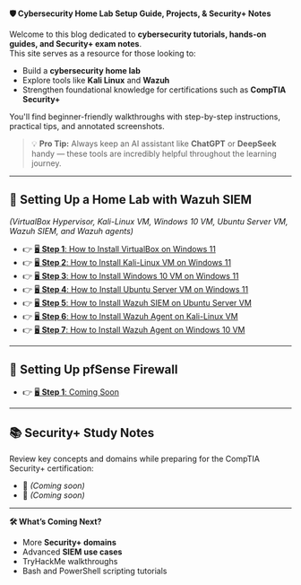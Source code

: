 ﻿**🛡️ Cybersecurity Home Lab Setup Guide, Projects, & Security+ Notes**

Welcome to this blog dedicated to **cybersecurity tutorials, hands-on guides, and Security+ exam notes**.  
This site serves as a resource for those looking to:

- Build a **cybersecurity home lab**
- Explore tools like **Kali Linux** and **Wazuh**
- Strengthen foundational knowledge for certifications such as **CompTIA Security+**

You'll find beginner-friendly walkthroughs with step-by-step instructions, practical tips, and annotated screenshots.

> 💡 **Pro Tip:** Always keep an AI assistant like **ChatGPT** or **DeepSeek** handy — these tools are incredibly helpful throughout the learning journey.

---

## 📘 Setting Up a Home Lab with Wazuh SIEM  
*(VirtualBox Hypervisor, Kali-Linux VM, Windows 10 VM, Ubuntu Server VM, Wazuh SIEM, and Wazuh agents)*

- 👉 [🖥️ **Step 1**: How to Install VirtualBox on Windows 11](/topic-pages/11VBox_page.md)
- 👉 [🖥️ **Step 2**: How to Install Kali-Linux VM on Windows 11](/topic-pages/12KaliVM_page.md)
- 👉 [🖥️ **Step 3**: How to Install Windows 10 VM on Windows 11](/topic-pages/13WinVM_page.md)
- 👉 [🖥️ **Step 4**: How to Install Ubuntu Server VM on Windows 11](/topic-pages/14UbuntuServer_page.md)
- 👉 [🖥️ **Step 5**: How to Install Wazuh SIEM on Ubuntu Server VM](/topic-pages/15Wazuh_page.md)
- 👉 [🖥️ **Step 6**: How to Install Wazuh Agent on Kali-Linux VM](/topic-pages/16KaliAgent_page.md)
- 👉 [🖥️ **Step 7**: How to Install Wazuh Agent on Windows 10 VM](/topic-pages/17WinAgent_page.md)

---

## 📘 Setting Up pfSense Firewall

- 👉 [🖥️ **Step 1**: Coming Soon]()

---

## 📚 Security+ Study Notes

Review key concepts and domains while preparing for the CompTIA Security+ certification:

- 📘 *(Coming soon)*
- 📘 *(Coming soon)*

---

**🛠️ What’s Coming Next?**

- More **Security+ domains**
- Advanced **SIEM use cases**
- TryHackMe walkthroughs
- Bash and PowerShell scripting tutorials
